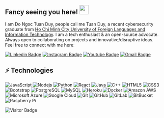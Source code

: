 ## Fancy seeing you here! <img src="https://raw.githubusercontent.com/aemmadi/aemmadi/master/wave.gif" width="30">

I am Do Ngoc Tuan Duy, people call me Tuan Duy, a recent cybersecurity graduate from [ Ho Chi Minh City University of Foreign Languages and Information Technology](https://huflit.edu.vn/). I am a tech enthusiast & an open-source advocate. Always open to collaborating on projects and innovative/disruptive ideas. Feel free to connect with me here:

[![Linkedin Badge](https://img.shields.io/badge/-tuanduy-blue?style=flat-square&logo=Linkedin&logoColor=white&link=https://www.linkedin.com/in/tu%E1%BA%A5n-duy-006990247/)](https://www.linkedin.com/in/tu%E1%BA%A5n-duy-006990247/)
[![Instagram Badge](https://img.shields.io/badge/-tuanduy-purple?style=flat-square&logo=instagram&logoColor=white&link=https://www.instagram.com/_duy.tuan24/)](https://www.instagram.com/_duy.tuan24/)
[![Youtube Badge](https://img.shields.io/badge/-koolkanna-darkred?style=flat-square&logo=youtube&logoColor=white&link=https://www.youtube.com/@duytuan2720)](https://www.youtube.com/@duytuan2720)
[![Gmail Badge](https://img.shields.io/badge/-tuanduy@gmail.com-c14438?style=flat-square&logo=Gmail&logoColor=white&link=mailto:tuanduy1411@gmail.com)](mailto:tuanduy1411@gmail.com)

## ⚡ Technologies

![JavaScript](https://img.shields.io/badge/-JavaScript-black?style=flat-square&logo=javascript)
![Nodejs](https://img.shields.io/badge/-Nodejs-black?style=flat-square&logo=Node.js)
![Python](https://img.shields.io/badge/-Python-black?style=flat-square&logo=Python)
![React](https://img.shields.io/badge/-React-black?style=flat-square&logo=react)
![Java](https://img.shields.io/badge/-java-E34A86?style=flat-square&logo=java)
![C++](https://img.shields.io/badge/-C++-00599C?style=flat-square&logo=c)
![HTML5](https://img.shields.io/badge/-HTML5-E34F26?style=flat-square&logo=html5&logoColor=white)
![CSS3](https://img.shields.io/badge/-CSS3-1572B6?style=flat-square&logo=css3)
![Bootstrap](https://img.shields.io/badge/-Bootstrap-563D7C?style=flat-square&logo=bootstrap)
![PostgreSQL](https://img.shields.io/badge/-PostgreSQL-336791?style=flat-square&logo=postgresql)
![MySQL](https://img.shields.io/badge/-MySQL-black?style=flat-square&logo=mysql)
![Heroku](https://img.shields.io/badge/-Heroku-430098?style=flat-square&logo=heroku)
![Docker](https://img.shields.io/badge/-Docker-black?style=flat-square&logo=docker)
![Amazon AWS](https://img.shields.io/badge/Amazon%20AWS-232F3E?style=flat-square&logo=amazon-aws)
![Microsoft Azure](https://img.shields.io/badge/Microsoft%20Azure-232F7E?style=flat-square&logo=microsoft-azure)
![Google Cloud](https://img.shields.io/badge/Google%20Cloud-black?style=flat-square&logo=google-cloud)
![Git](https://img.shields.io/badge/-Git-black?style=flat-square&logo=git)
![GitHub](https://img.shields.io/badge/-GitHub-181717?style=flat-square&logo=github)
![GitLab](https://img.shields.io/badge/-GitLab-FCA121?style=flat-square&logo=gitlab)
![BitBucket](https://img.shields.io/badge/-BitBucket-darkblue?style=flat-square&logo=bitbucket)
![Raspberry Pi](https://img.shields.io/badge/-Raspberry%20Pi-C51A4A?style=flat-square&logo=Raspberry-Pi)

<!-- ![Github Stats](https://github-readme-stats.vercel.app/api?username=aemmadi&count_private=true&show_icons=true&include_all_commits=true) -->

![Visitor Badge](https://visitor-badge.laobi.icu/badge?page_id=aemmadi.aemmadi)